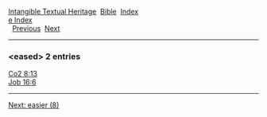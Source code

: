 [Intangible Textual Heritage](../../index)  [Bible](../index) 
[Index](index)   
[e Index](_e_)  
  [Previous](c03479)  [Next](c03481) 

------------------------------------------------------------------------

### &lt;eased&gt; 2 entries

[Co2 8:13](../kjv/co2008.htm#013)  
[Job 16:6](../kjv/job016.htm#006)  

------------------------------------------------------------------------

[Next: easier (8)](c03481)
